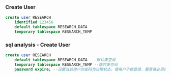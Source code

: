 ### Create User 

```sql
create user RESEARCH
    identified 123456
    default tablespace RESEARCH_DATA
    temporary tablespace RESEARCH_TEMP
```
### sql analysis - Create User 

```sql
create user RESEARCH
    default tablespace RESEARCH_DATA  --默认表空间
    temporary tablespace RESEARCH_TEMP --临时表空间
    password expire; --设置当前用户的密码为过期状态，使用户不能登录，要登录必须得重新修改密码。
```

